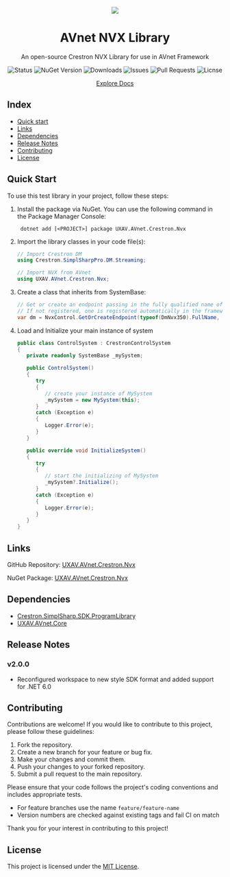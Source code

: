 <p align="center">
   <img src="docs/assets/avnet_logo.svg">
</p>

<h1 align="center">AVnet NVX Library</a></h1>

<p align="center">An open-source Crestron NVX Library for use in AVnet Framework</p>

<p align="center">
   <img alt="Status" src="https://img.shields.io/github/actions/workflow/status/uxav/UXAV.AVnet.Crestron.Nvx/test.yml?branch=main&style=flat&logo=github&label=status">
   <img alt="NuGet Version" src="https://img.shields.io/nuget/v/UXAV.AVnet.Crestron.Nvx?style=flat&logo=nuget">
   <img alt="Downloads" src="https://img.shields.io/nuget/dt/UXAV.AVnet.Crestron.Nvx?style=flat&logo=nuget">
   <img alt="Issues" src="https://img.shields.io/github/issues/uxav/UXAV.AVnet.Crestron.Nvx?style=flat&logo=github">
   <img alt="Pull Requests" src="https://img.shields.io/github/issues-pr/uxav/UXAV.AVnet.Crestron.Nvx?style=flat&logo=github">
   <img alt="Licnse" src="https://img.shields.io/github/license/uxav/UXAV.AVnet.Crestron.Nvx?style=flat">
</p>

<p align="center"><a href="https://uxav.github.io/AVnetCore">Explore Docs</a></p>

## Index

- [Quick start](#quick-start)
- [Links](#links)
- [Dependencies](#dependencies)
- [Release Notes](#release-notes)
- [Contributing](#contributing)
- [License](LICENSE)

## Quick Start

To use this test library in your project, follow these steps:

1. Install the package via NuGet. You can use the following command in the Package Manager Console:

   ```
    dotnet add [<PROJECT>] package UXAV.AVnet.Crestron.Nvx
   ```

2. Import the library classes in your code file(s):

   ```csharp
   // Import Crestron DM
   using Crestron.SimplSharpPro.DM.Streaming;

   // Import NVX from AVnet
   using UXAV.AVnet.Crestron.Nvx;
   ```

3. Create a class that inherits from SystemBase:

   ```csharp
   // Get or create an endpoint passing in the fully qualified name of the device type required.
   // If not registered, one is registered automatically in the framework
   var dm = NvxControl.GetOrCreateEndpoint(typeof(DmNvx350).FullName, 0x20, "My DM Receiver");
   ```

4. Load and Initialize your main instance of system

   ```csharp
   public class ControlSystem : CrestronControlSystem
   {
      private readonly SystemBase _mySystem;

      public ControlSystem()
      {
         try
         {
            // create your instance of MySystem
            _mySystem = new MySystem(this);
         }
         catch (Exception e)
         {
            Logger.Error(e);
         }
      }

      public override void InitializeSystem()
      {
         try
         {
            // start the initializing of MySystem
            _mySystem?.Initialize();
         }
         catch (Exception e)
         {
            Logger.Error(e);
         }
      }
   }
   ```

## Links

GitHub Repository: [UXAV.AVnet.Crestron.Nvx](https://github.com/uxav/UXAV.AVnet.Crestron.Nvx)

NuGet Package: [UXAV.AVnet.Crestron.Nvx](https://www.nuget.org/packages/UXAV.AVnet.Crestron.Nvx)

## Dependencies

- [Crestron.SimplSharp.SDK.ProgramLibrary](https://www.nuget.org/packages/Crestron.SimplSharp.SDK.ProgramLibrary)
- [UXAV.AVnet.Core](https://www.nuget.org/packages/UXAV.AVnet.Core)

## Release Notes

### v2.0.0

- Reconfigured workspace to new style SDK format and added support for .NET 6.0

## Contributing

Contributions are welcome! If you would like to contribute to this project, please follow these guidelines:

1. Fork the repository.
2. Create a new branch for your feature or bug fix.
3. Make your changes and commit them.
4. Push your changes to your forked repository.
5. Submit a pull request to the main repository.

Please ensure that your code follows the project's coding conventions and includes appropriate tests.

- For feature branches use the name `feature/feature-name`
- Version numbers are checked against existing tags and fail CI on match

Thank you for your interest in contributing to this project!

## License

This project is licensed under the [MIT License](LICENSE.md).
